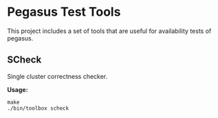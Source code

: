 
# Pegasus Test Tools

This project includes a set of tools that are useful for availability tests of pegasus.

## SCheck

Single cluster correctness checker.

**Usage:**

```
make
./bin/toolbox scheck
```
